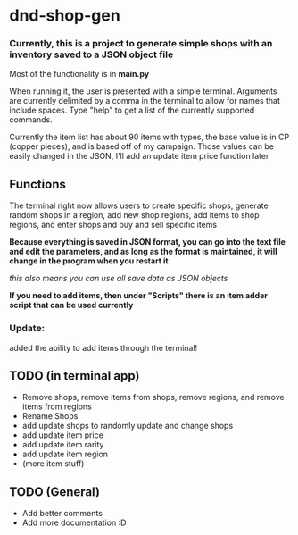 # dnd-shop-gen

### Currently, this is a project to generate simple shops with an inventory saved to a JSON object file

Most of the functionality is in **main.py**

When running it, the user is presented with a simple terminal.
Arguments are currently delimited by a comma in the terminal to allow for names that include spaces.
Type "help" to get a list of the currently supported commands.

Currently the item list has about 90 items with types, the base value is in CP (copper pieces), and is based off of my campaign. Those values can be easily changed in the JSON, I'll add an update item price function later
## Functions

The terminal right now allows users to create specific shops, generate random shops in a region, add new shop regions, add items
to shop regions, and enter shops and buy and sell specific items

**Because everything is saved in JSON format, you can go into the text file and edit the parameters, and as long as the format
is maintained, it will change in the program when you restart it**

_this also means you can use all save data as JSON objects_

**If you need to add items, then under "Scripts" there is an item adder script that can be used currently**

### Update:
added the ability to add items through the terminal!

## TODO (in terminal app)
- Remove shops, remove items from shops, remove regions, and remove items from regions
- Rename Shops
- add update shops to randomly update and change shops
- add update item price
- add update item rarity
- add update item region
- (more item stuff)

## TODO (General)

- Add better comments
- Add more documentation :D
